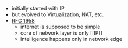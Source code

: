 - initially started with IP
- but evolved to Virtualization, NAT, etc.
- [RFC 1958](https://datatracker.ietf.org/doc/html/rfc1958)
	- internet is supposed to be simple
	- core of network layer is only [[IP]]
	- intelligence happens only in network edge